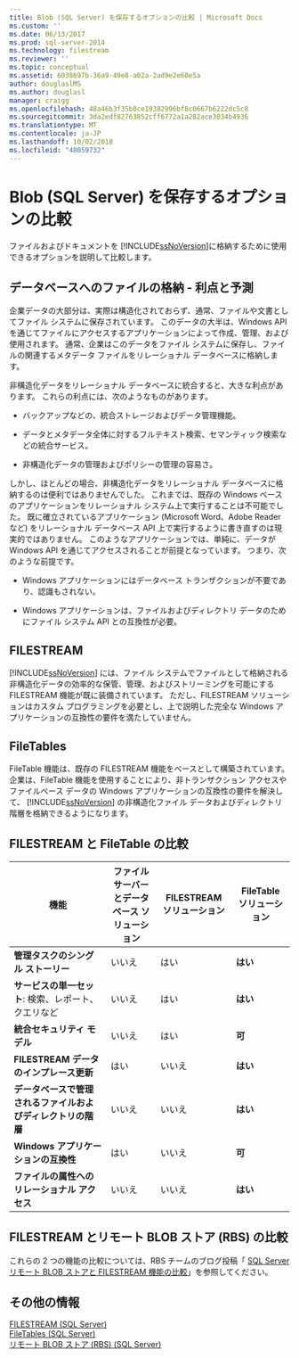 ```yaml
---
title: Blob (SQL Server) を保存するオプションの比較 | Microsoft Docs
ms.custom: ''
ms.date: 06/13/2017
ms.prod: sql-server-2014
ms.technology: filestream
ms.reviewer: ''
ms.topic: conceptual
ms.assetid: 6038697b-36a9-49e8-a02a-2ad9e2e60e5a
author: douglaslMS
ms.author: douglasl
manager: craigg
ms.openlocfilehash: 48a46b3f35b8ce19382996bf8c0667b6222dc5c8
ms.sourcegitcommit: 3da2edf82763852cff6772a1a282ace3034b4936
ms.translationtype: MT
ms.contentlocale: ja-JP
ms.lasthandoff: 10/02/2018
ms.locfileid: "48059732"
---
```

# <a name="compare-options-for-storing-blobs-sql-server"></a>Blob (SQL Server) を保存するオプションの比較
  ファイルおよびドキュメントを [!INCLUDE[ssNoVersion](../../includes/ssnoversion-md.md)]に格納するために使用できるオプションを説明して比較します。  
  
##  <a name="Expectations"></a> データベースへのファイルの格納 - 利点と予測  
 企業データの大部分は、実際は構造化されておらず、通常、ファイルや文書としてファイル システムに保存されています。 このデータの大半は、Windows API を通じてファイルにアクセスするアプリケーションによって作成、管理、および使用されます。 通常、企業はこのデータをファイル システムに保存し、ファイルの関連するメタデータ ファイルをリレーショナル データベースに格納します。  
  
 非構造化データをリレーショナル データベースに統合すると、大きな利点があります。 これらの利点には、次のようなものがあります。  
  
-   バックアップなどの、統合ストレージおよびデータ管理機能。  
  
-   データとメタデータ全体に対するフルテキスト検索、セマンティック検索などの統合サービス。  
  
-   非構造化データの管理およびポリシーの管理の容易さ。  
  
 しかし、ほとんどの場合、非構造化データをリレーショナル データベースに格納するのは便利ではありませんでした。 これまでは、既存の Windows ベースのアプリケーションをリレーショナル システム上で実行することは不可能でした。 既に確立されているアプリケーション (Microsoft Word、Adobe Reader など) をリレーショナル データベース API 上で実行するように書き直すのは現実的ではありません。 このようなアプリケーションでは、単純に、データが Windows API を通じてアクセスされることが前提となっています。 つまり、次のような前提です。  
  
-   Windows アプリケーションにはデータベース トランザクションが不要であり、認識もされない。  
  
-   Windows アプリケーションは、ファイルおよびディレクトリ データのためにファイル システム API との互換性が必要。  
  
##  <a name="Filestream"></a> FILESTREAM  
 [!INCLUDE[ssNoVersion](../../includes/ssnoversion-md.md)] には、ファイル システムでファイルとして格納される非構造化データの効率的な保管、管理、およびストリーミングを可能にする FILESTREAM 機能が既に装備されています。 ただし、FILESTREAM ソリューションはカスタム プログラミングを必要とし、上で説明した完全な Windows アプリケーションの互換性の要件を満たしていません。  
  
##  <a name="FileTables"></a> FileTables  
 FileTable 機能は、既存の FILESTREAM 機能をベースとして構築されています。企業は、FileTable 機能を使用することにより、非トランザクション アクセスやファイルベース データの Windows アプリケーションの互換性の要件を解決して、 [!INCLUDE[ssNoVersion](../../includes/ssnoversion-md.md)] の非構造化ファイル データおよびディレクトリ階層を格納できるようになります。  
  
##  <a name="CompareFileTable"></a> FILESTREAM と FileTable の比較  
  
|機能|ファイル サーバーとデータベース ソリューション|FILESTREAM ソリューション|FileTable ソリューション|  
|-------------|---------------------------------------|-------------------------|------------------------|  
|**管理タスクのシングル ストーリー**|いいえ|はい|**はい**|  
|**サービスの単一セット**: 検索、レポート、クエリなど|いいえ|はい|**はい**|  
|**統合セキュリティ モデル**|いいえ|はい|**可**|  
|**FILESTREAM データのインプレース更新**|はい|いいえ|**はい**|  
|**データベースで管理されるファイルおよびディレクトリの階層**|いいえ|いいえ|**はい**|  
|**Windows アプリケーションの互換性**|はい|いいえ|**可**|  
|**ファイルの属性へのリレーショナル アクセス**|いいえ|いいえ|**はい**|  
  
##  <a name="CompareRBS"></a> FILESTREAM とリモート BLOB ストア (RBS) の比較  
 これらの 2 つの機能の比較については、RBS チームのブログ投稿「 [SQL Server リモート BLOB ストアと FILESTREAM 機能の比較](http://go.microsoft.com/fwlink/?LinkId=210317)」を参照してください。  
  
##  <a name="more"></a> その他の情報  
 [FILESTREAM &#40;SQL Server&#41;](filestream-sql-server.md)  
 [FileTables &#40;SQL Server&#41;](filetables-sql-server.md)  
 [リモート BLOB ストア &#40;RBS&#41; &#40;SQL Server&#41;](remote-blob-store-rbs-sql-server.md)  
  
